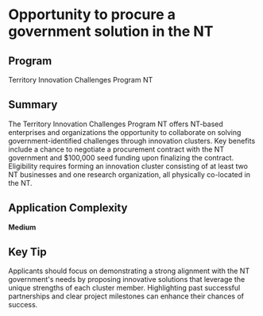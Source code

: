 # Opportunity to procure a government solution in the NT
  
## Program
Territory Innovation Challenges Program NT

## Summary
The Territory Innovation Challenges Program NT offers NT-based enterprises and organizations the opportunity to collaborate on solving government-identified challenges through innovation clusters. Key benefits include a chance to negotiate a procurement contract with the NT government and $100,000 seed funding upon finalizing the contract. Eligibility requires forming an innovation cluster consisting of at least two NT businesses and one research organization, all physically co-located in the NT.

## Application Complexity
**Medium**

## Key Tip
Applicants should focus on demonstrating a strong alignment with the NT government's needs by proposing innovative solutions that leverage the unique strengths of each cluster member. Highlighting past successful partnerships and clear project milestones can enhance their chances of success.
